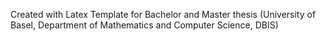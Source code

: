 Created with Latex Template for Bachelor and Master thesis (University of Basel, Department of Mathematics and Computer Science, DBIS)
